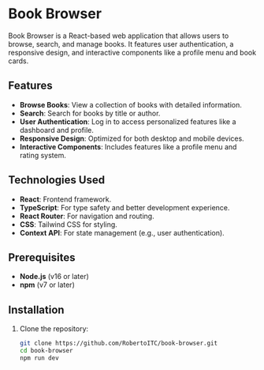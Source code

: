 # Book Browser

Book Browser is a React-based web application that allows users to browse, search, and manage books. It features user authentication, a responsive design, and interactive components like a profile menu and book cards.

## Features

- **Browse Books**: View a collection of books with detailed information.
- **Search**: Search for books by title or author.
- **User Authentication**: Log in to access personalized features like a dashboard and profile.
- **Responsive Design**: Optimized for both desktop and mobile devices.
- **Interactive Components**: Includes features like a profile menu and rating system.

## Technologies Used

- **React**: Frontend framework.
- **TypeScript**: For type safety and better development experience.
- **React Router**: For navigation and routing.
- **CSS**: Tailwind CSS for styling.
- **Context API**: For state management (e.g., user authentication).

## Prerequisites

- **Node.js** (v16 or later)
- **npm** (v7 or later)

## Installation

1. Clone the repository:
   ```bash
   git clone https://github.com/RobertoITC/book-browser.git
   cd book-browser
   npm run dev
   ```
